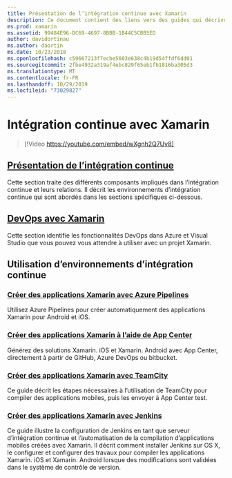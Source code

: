 ```yaml
---
title: Présentation de l’intégration continue avec Xamarin
description: Ce document contient des liens vers des guides qui décrivent l’intégration continue avec Xamarin. Contenu lié fournit une vue d’ensemble de l’intégration continue et décrit App Center Build, TeamCity et Jenkins.
ms.prod: xamarin
ms.assetid: 99484E96-DC69-4697-8BBB-1B44C5CBB5ED
author: davidortinau
ms.author: daortin
ms.date: 10/23/2018
ms.openlocfilehash: c59667213f7ecbe5603e638c4b19d54ffdf6dd01
ms.sourcegitcommit: 2fbe4932a319af4ebc829f65eb1fb1816ba305d3
ms.translationtype: MT
ms.contentlocale: fr-FR
ms.lasthandoff: 10/29/2019
ms.locfileid: "73029827"
---
```

# <a name="continuous-integration-with-xamarin"></a>Intégration continue avec Xamarin

> [!Video https://youtube.com/embed/wXgnh2Q7Uv8]

## <a name="introduction-to-continuous-integrationtoolsciintro-to-cimd"></a>[Présentation de l’intégration continue](~/tools/ci/intro-to-ci.md)

Cette section traite des différents composants impliqués dans l’intégration continue et leurs relations. Il décrit les environnements d’intégration continue qui sont abordés dans les sections spécifiques ci-dessous.

## <a name="devops-with-xamarintoolscidevopsmd"></a>[DevOps avec Xamarin](~/tools/ci/devops.md)

Cette section identifie les fonctionnalités DevOps dans Azure et Visual Studio que vous pouvez vous attendre à utiliser avec un projet Xamarin.

## <a name="working-with-continuous-integration-environments"></a>Utilisation d’environnements d’intégration continue

### <a name="build-xamarin-apps-with-azure-pipelineshttpsdocsmicrosoftcomazuredevopspipelineslanguagesxamarin"></a>[Créer des applications Xamarin avec Azure Pipelines](https://docs.microsoft.com/azure/devops/pipelines/languages/xamarin/)

Utilisez Azure Pipelines pour créer automatiquement des applications Xamarin pour Android et iOS.

### <a name="build-xamarin-apps-using-app-centerhttpsdocsmicrosoftcomappcenterbuildxamarin"></a>[Créer des applications Xamarin à l’aide de App Center](https://docs.microsoft.com/appcenter/build/xamarin/)

Générez des solutions Xamarin. iOS et Xamarin. Android avec App Center, directement à partir de GitHub, Azure DevOps ou bitbucket.

### <a name="build-xamarin-apps-with-teamcitytoolsciteamcitymd"></a>[Créer des applications Xamarin avec TeamCity](~/tools/ci/teamcity.md)

Ce guide décrit les étapes nécessaires à l’utilisation de TeamCity pour compiler des applications mobiles, puis les envoyer à App Center test.

### <a name="build-xamarin-apps-with-jenkinstoolscijenkins-walkthroughmd"></a>[Créer des applications Xamarin avec Jenkins](~/tools/ci/jenkins-walkthrough.md)

Ce guide illustre la configuration de Jenkins en tant que serveur d’intégration continue et l’automatisation de la compilation d’applications mobiles créées avec Xamarin. Il décrit comment installer Jenkins sur OS X, le configurer et configurer des travaux pour compiler les applications Xamarin. iOS et Xamarin. Android lorsque des modifications sont validées dans le système de contrôle de version.
